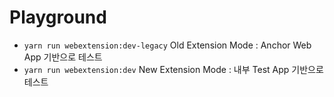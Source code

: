 # Playground

- `yarn run webextension:dev-legacy` Old Extension Mode : Anchor Web App 기반으로 테스트
- `yarn run webextension:dev` New Extension Mode : 내부 Test App 기반으로 테스트